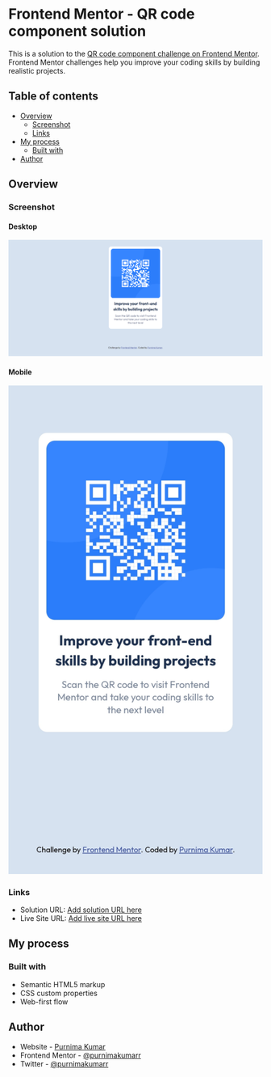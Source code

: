 # Frontend Mentor - QR code component solution

This is a solution to the [QR code component challenge on Frontend Mentor](https://www.frontendmentor.io/challenges/qr-code-component-iux_sIO_H). Frontend Mentor challenges help you improve your coding skills by building realistic projects.

## Table of contents

- [Overview](#overview)
  - [Screenshot](#screenshot)
  - [Links](#links)
- [My process](#my-process)
  - [Built with](#built-with)
- [Author](#author)

## Overview

### Screenshot

#### Desktop

![](./images/screenshot-qr-code-desktop.png)

#### Mobile

![](./images/screenshot-qr-code-mobile.jpg)

### Links

- Solution URL: [Add solution URL here](https://github.com/purnimakumarr/frontendmentor/tree/main/qr-code-component)
- Live Site URL: [Add live site URL here](https://purnimakumarr.github.io/frontendmentor/qr-code-component/)

## My process

### Built with

- Semantic HTML5 markup
- CSS custom properties
- Web-first flow

## Author

- Website - [Purnima Kumar](https://purnimakumarr.github.io/)
- Frontend Mentor - [@purnimakumarr](https://www.frontendmentor.io/profile/purnimakumarr)
- Twitter - [@purnimakumarr](https://www.twitter.com/purnimakumarr)
